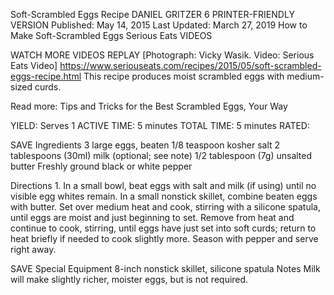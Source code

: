 Soft-Scrambled Eggs Recipe
DANIEL GRITZER
6     PRINTER-FRIENDLY VERSION
Published: May 14, 2015 Last Updated: March 27, 2019
How to Make Soft-Scrambled Eggs
Serious Eats
VIDEOS
   
WATCH MORE VIDEOS
REPLAY
[Photograph: Vicky Wasik. Video: Serious Eats Video]
https://www.seriouseats.com/recipes/2015/05/soft-scrambled-eggs-recipe.html
This recipe produces moist scrambled eggs with medium-sized curds.

Read more: Tips and Tricks for the Best Scrambled Eggs, Your Way

YIELD:
Serves 1
ACTIVE TIME:
5 minutes
TOTAL TIME:
5 minutes
RATED:
    
 SAVE
Ingredients
3 large eggs, beaten
1/8 teaspoon kosher salt
2 tablespoons (30ml) milk (optional; see note)
1/2 tablespoon (7g) unsalted butter
Freshly ground black or white pepper

Directions
1.
In a small bowl, beat eggs with salt and milk (if using) until no visible egg whites remain. In a small nonstick skillet, combine beaten eggs with butter. Set over medium heat and cook, stirring with a silicone spatula, until eggs are moist and just beginning to set. Remove from heat and continue to cook, stirring, until eggs have just set into soft curds; return to heat briefly if needed to cook slightly more. Season with pepper and serve right away.

 SAVE
Special Equipment
8-inch nonstick skillet, silicone spatula
Notes
Milk will make slightly richer, moister eggs, but is not required.